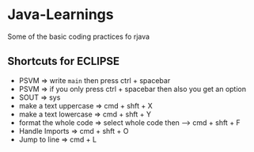 # Java-Learnings
Some of the basic coding practices fo rjava

## Shortcuts for ECLIPSE
- PSVM => write `main` then press ctrl + spacebar
- PSVM => if you only press ctrl + spacebar then also you get an option
- SOUT => sys
- make a text uppercase => cmd + shft + X
- make a text lowercase => cmd + shft + Y
- format the whole code => select whole code then --> cmd + shft + F
- Handle Imports  => cmd + shft + O
- Jump to line => cmd + L